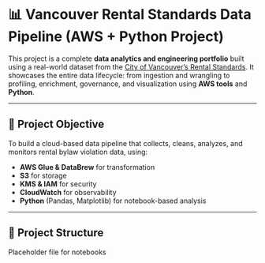 # 📊 Vancouver Rental Standards Data Pipeline (AWS + Python Project)

This project is a complete **data analytics and engineering portfolio** built using a real-world dataset from the [City of Vancouver’s Rental Standards](https://opendata.vancouver.ca/explore/dataset/rental-standards-current-issues). It showcases the entire data lifecycle: from ingestion and wrangling to profiling, enrichment, governance, and visualization using **AWS tools** and **Python**.

---

## 🎯 Project Objective

To build a cloud-based data pipeline that collects, cleans, analyzes, and monitors rental bylaw violation data, using:

- **AWS Glue & DataBrew** for transformation
- **S3** for storage
- **KMS & IAM** for security
- **CloudWatch** for observability
- **Python** (Pandas, Matplotlib) for notebook-based analysis

---

## 📁 Project Structure

Placeholder file for notebooks
